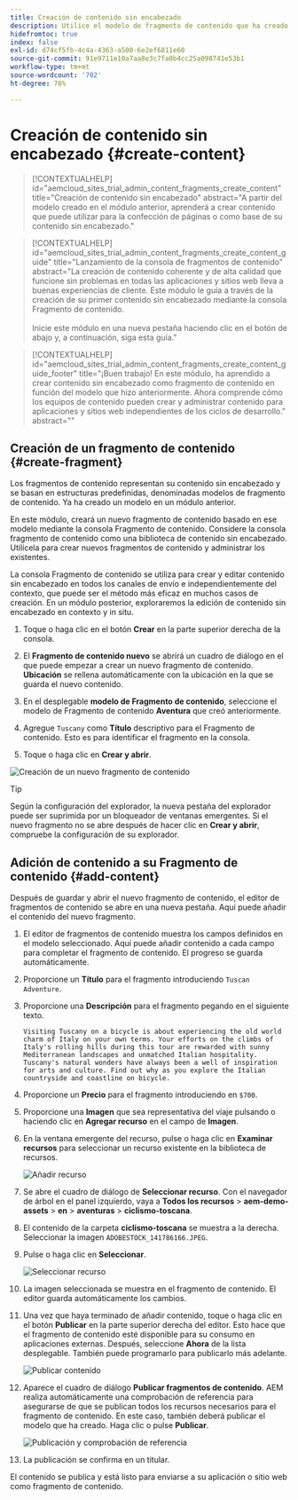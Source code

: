 ```yaml
---
title: Creación de contenido sin encabezado
description: Utilice el modelo de fragmento de contenido que ha creado anteriormente para elaborar contenido que pueda utilizarse en la confección de páginas o como base para su contenido sin encabezado.
hidefromtoc: true
index: false
exl-id: d74cf5fb-4c4a-4363-a500-6e2ef6811e60
source-git-commit: 91e9711e10a7aa8e3c7fa0b4cc25a098741e53b1
workflow-type: tm+mt
source-wordcount: '702'
ht-degree: 76%

---
```



# Creación de contenido sin encabezado {#create-content}

>[!CONTEXTUALHELP]
>id="aemcloud_sites_trial_admin_content_fragments_create_content"
>title="Creación de contenido sin encabezado"
>abstract="A partir del modelo creado en el módulo anterior, aprenderá a crear contenido que puede utilizar para la confección de páginas o como base de su contenido sin encabezado."

>[!CONTEXTUALHELP]
>id="aemcloud_sites_trial_admin_content_fragments_create_content_guide"
>title="Lanzamiento de la consola de fragmentos de contenido"
>abstract="La creación de contenido coherente y de alta calidad que funcione sin problemas en todas las aplicaciones y sitios web lleva a buenas experiencias de cliente. Este módulo le guía a través de la creación de su primer contenido sin encabezado mediante la consola Fragmento de contenido.<br><br>Inicie este módulo en una nueva pestaña haciendo clic en el botón de abajo y, a continuación, siga esta guía."

>[!CONTEXTUALHELP]
>id="aemcloud_sites_trial_admin_content_fragments_create_content_guide_footer"
>title="¡Buen trabajo! En este módulo, ha aprendido a crear contenido sin encabezado como fragmento de contenido en función del modelo que hizo anteriormente. Ahora comprende cómo los equipos de contenido pueden crear y administrar contenido para aplicaciones y sitios web independientes de los ciclos de desarrollo."
>abstract=""

## Creación de un fragmento de contenido {#create-fragment}

Los fragmentos de contenido representan su contenido sin encabezado y se basan en estructuras predefinidas, denominadas modelos de fragmento de contenido. Ya ha creado un modelo en un módulo anterior.

En este módulo, creará un nuevo fragmento de contenido basado en ese modelo mediante la consola Fragmento de contenido. Considere la consola fragmento de contenido como una biblioteca de contenido sin encabezado. Utilícela para crear nuevos fragmentos de contenido y administrar los existentes.

La consola Fragmento de contenido se utiliza para crear y editar contenido sin encabezado en todos los canales de envío e independientemente del contexto, que puede ser el método más eficaz en muchos casos de creación. En un módulo posterior, exploraremos la edición de contenido sin encabezado en contexto y in situ.

1. Toque o haga clic en el botón **Crear** en la parte superior derecha de la consola.

1. El **Fragmento de contenido nuevo** se abrirá un cuadro de diálogo en el que puede empezar a crear un nuevo fragmento de contenido. **Ubicación** se rellena automáticamente con la ubicación en la que se guarda el nuevo contenido.

1. En el desplegable **modelo de Fragmento de contenido**, seleccione el modelo de Fragmento de contenido **Aventura** que creó anteriormente.

1. Agregue `Tuscany` como **Título** descriptivo para el Fragmento de contenido. Esto es para identificar el fragmento en la consola.

1. Toque o haga clic en **Crear y abrir**.

![Creación de un nuevo fragmento de contenido](assets/do-not-localize/create-content.png)

>[!TIP]
>
>Según la configuración del explorador, la nueva pestaña del explorador puede ser suprimida por un bloqueador de ventanas emergentes. Si el nuevo fragmento no se abre después de hacer clic en **Crear y abrir**, compruebe la configuración de su explorador.

## Adición de contenido a su Fragmento de contenido {#add-content}

Después de guardar y abrir el nuevo fragmento de contenido, el editor de fragmentos de contenido se abre en una nueva pestaña. Aquí puede añadir el contenido del nuevo fragmento.

1. El editor de fragmentos de contenido muestra los campos definidos en el modelo seleccionado. Aquí puede añadir contenido a cada campo para completar el fragmento de contenido. El progreso se guarda automáticamente.

1. Proporcione un **Título** para el fragmento introduciendo `Tuscan Adventure`.

1. Proporcione una **Descripción** para el fragmento pegando en el siguiente texto.

   ```text
   Visiting Tuscany on a bicycle is about experiencing the old world charm of Italy on your own terms. Your efforts on the climbs of Italy's rolling hills during this tour are rewarded with sunny Mediterranean landscapes and unmatched Italian hospitality. Tuscany's natural wonders have always been a well of inspiration for arts and culture. Find out why as you explore the Italian countryside and coastline on bicycle.
   ```

1. Proporcione un **Precio** para el fragmento introduciendo en `$700`.

1. Proporcione una **Imagen** que sea representativa del viaje pulsando o haciendo clic en **Agregar recurso** en el  campo de **Imagen**.

1. En la ventana emergente del recurso, pulse o haga clic en **Examinar recursos** para seleccionar un recurso existente en la biblioteca de recursos.

   ![Añadir recurso](assets/do-not-localize/add-asset.png)

1. Se abre el cuadro de diálogo de **Seleccionar recurso**. Con el navegador de árbol en el panel izquierdo, vaya a **Todos los recursos** > **aem-demo-assets** > **en** > **aventuras** > **ciclismo-toscana**.

1. El contenido de la carpeta **ciclismo-toscana** se muestra a la derecha. Seleccionar la imagen `ADOBESTOCK_141786166.JPEG`.

1. Pulse o haga clic en **Seleccionar**.

   ![Seleccionar recurso](assets/do-not-localize/select-asset.png)

1. La imagen seleccionada se muestra en el fragmento de contenido. El editor guarda automáticamente los cambios.

1. Una vez que haya terminado de añadir contenido, toque o haga clic en el botón **Publicar** en la parte superior derecha del editor. Esto hace que el fragmento de contenido esté disponible para su consumo en aplicaciones externas. Después, seleccione **Ahora** de la lista desplegable. También puede programarlo para publicarlo más adelante.

   ![Publicar contenido](assets/do-not-localize/publish.png)

1. Aparece el cuadro de diálogo **Publicar fragmentos de contenido**. AEM realiza automáticamente una comprobación de referencia para asegurarse de que se publican todos los recursos necesarios para el fragmento de contenido. En este caso, también deberá publicar el modelo que ha creado. Haga clic o pulse **Publicar**.

   ![Publicación y comprobación de referencia](assets/do-not-localize/publish-confirm.png)

1. La publicación se confirma en un titular.

El contenido se publica y está listo para enviarse a su aplicación o sitio web como fragmento de contenido.
